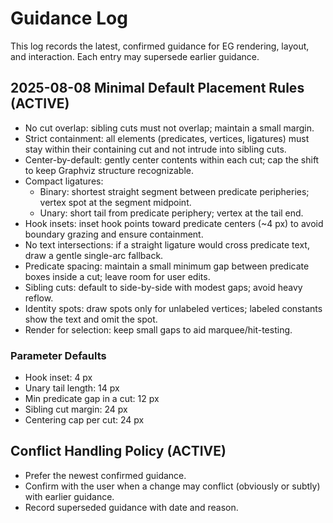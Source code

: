 # Guidance Log

This log records the latest, confirmed guidance for EG rendering, layout, and interaction. Each entry may supersede earlier guidance.

## 2025-08-08 Minimal Default Placement Rules (ACTIVE)
- No cut overlap: sibling cuts must not overlap; maintain a small margin.
- Strict containment: all elements (predicates, vertices, ligatures) must stay within their containing cut and not intrude into sibling cuts.
- Center-by-default: gently center contents within each cut; cap the shift to keep Graphviz structure recognizable.
- Compact ligatures:
  - Binary: shortest straight segment between predicate peripheries; vertex spot at the segment midpoint.
  - Unary: short tail from predicate periphery; vertex at the tail end.
- Hook insets: inset hook points toward predicate centers (~4 px) to avoid boundary grazing and ensure containment.
- No text intersections: if a straight ligature would cross predicate text, draw a gentle single-arc fallback.
- Predicate spacing: maintain a small minimum gap between predicate boxes inside a cut; leave room for user edits.
- Sibling cuts: default to side-by-side with modest gaps; avoid heavy reflow.
- Identity spots: draw spots only for unlabeled vertices; labeled constants show the text and omit the spot.
- Render for selection: keep small gaps to aid marquee/hit-testing.

### Parameter Defaults
- Hook inset: 4 px
- Unary tail length: 14 px
- Min predicate gap in a cut: 12 px
- Sibling cut margin: 24 px
- Centering cap per cut: 24 px

## Conflict Handling Policy (ACTIVE)
- Prefer the newest confirmed guidance.
- Confirm with the user when a change may conflict (obviously or subtly) with earlier guidance.
- Record superseded guidance with date and reason.
